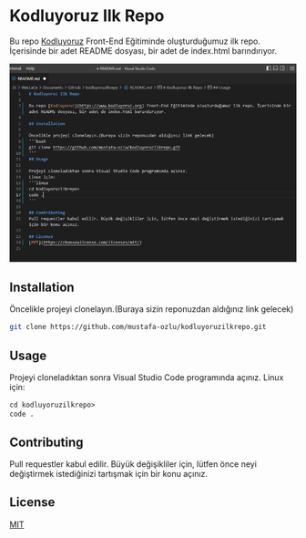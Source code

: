 # Kodluyoruz Ilk Repo

Bu repo [Kodluyoruz](https://www.kodluyoruz.org) Front-End Eğitiminde oluşturduğumuz ilk repo. İçerisinde bir adet README dosyası, bir adet de index.html barındırıyor.

![Kodluyoruz ilk repo!](https://github.com/mustafa-ozlu/kodluyoruzilkrepo/blob/main/ilkrepo.png "Kodluyoruz İlk repo")


## Installation

Öncelikle projeyi clonelayın.(Buraya sizin reponuzdan aldığınız link gelecek)
```bash
git clone https://github.com/mustafa-ozlu/kodluyoruzilkrepo.git
```
## Usage

Projeyi cloneladıktan sonra Visual Studio Code programında açınız.
Linux için:
```linux
cd kodluyoruzilkrepo>
code .
```

## Contributing
Pull requestler kabul edilir. Büyük değişikliler için, lütfen önce neyi değiştirmek istediğinizi tartışmak için bir konu açınız.

## License
[MIT](https://choosealicense.com/licenses/mit/)
